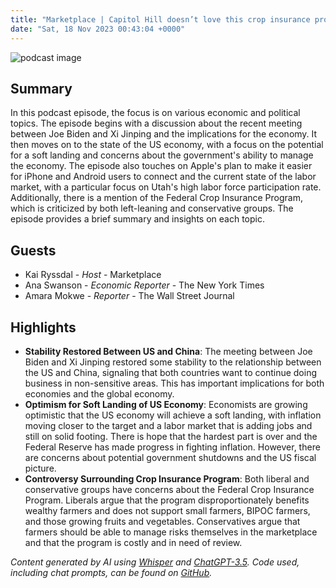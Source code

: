 ```yaml
---
title: "Marketplace | Capitol Hill doesn’t love this crop insurance program. Some farmers say they need it."
date: "Sat, 18 Nov 2023 00:43:04 +0000"
---
```


![podcast image](https://www.marketplace.org/wp-content/uploads/2019/05/MP_show-1.png)

## Summary

In this podcast episode, the focus is on various economic and political topics. The episode begins with a discussion about the recent meeting between Joe Biden and Xi Jinping and the implications for the economy. It then moves on to the state of the US economy, with a focus on the potential for a soft landing and concerns about the government's ability to manage the economy. The episode also touches on Apple's plan to make it easier for iPhone and Android users to connect and the current state of the labor market, with a particular focus on Utah's high labor force participation rate. Additionally, there is a mention of the Federal Crop Insurance Program, which is criticized by both left-leaning and conservative groups. The episode provides a brief summary and insights on each topic.

## Guests

- Kai Ryssdal - _Host_ - Marketplace
- Ana Swanson - _Economic Reporter_ - The New York Times
- Amara Mokwe - _Reporter_ - The Wall Street Journal

## Highlights

- **Stability Restored Between US and China**: The meeting between Joe Biden and Xi Jinping restored some stability to the relationship between the US and China, signaling that both countries want to continue doing business in non-sensitive areas. This has important implications for both economies and the global economy.
- **Optimism for Soft Landing of US Economy**: Economists are growing optimistic that the US economy will achieve a soft landing, with inflation moving closer to the target and a labor market that is adding jobs and still on solid footing. There is hope that the hardest part is over and the Federal Reserve has made progress in fighting inflation. However, there are concerns about potential government shutdowns and the US fiscal picture.
- **Controversy Surrounding Crop Insurance Program**: Both liberal and conservative groups have concerns about the Federal Crop Insurance Program. Liberals argue that the program disproportionately benefits wealthy farmers and does not support small farmers, BIPOC farmers, and those growing fruits and vegetables. Conservatives argue that farmers should be able to manage risks themselves in the marketplace and that the program is costly and in need of review.

_Content generated by AI using [Whisper](https://openai.com/research/whisper) and [ChatGPT-3.5](https://openai.com/blog/chatgpt). Code used, including chat prompts, can be found on [GitHub](https://github.com/dustinbrownman/podcast-parser/blob/main/app/functions.py)._
